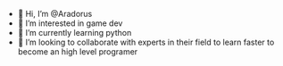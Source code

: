 - 👋 Hi, I’m @Aradorus
- 👀 I’m interested in game dev
- 🌱 I’m currently learning python
- 💞️ I’m looking to collaborate with experts in their field to learn faster to become an high level programer

<!---
Aradorus/Aradorus is a ✨ special ✨ repository because its `README.md` (this file) appears on your GitHub profile.
You can click the Preview link to take a look at your changes.
--->
